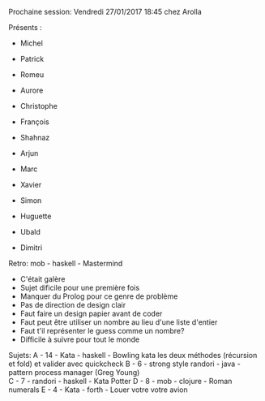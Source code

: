 Prochaine session: Vendredi 27/01/2017 18:45 
chez Arolla

Présents :
- Michel
- Patrick
- Romeu
- Aurore
- Christophe
- François
- Shahnaz
- Arjun
- Marc
- Xavier
- Simon
- Huguette
- Ubald

- Dimitri


Retro: mob - haskell - Mastermind
- C'était galère
- Sujet dificile pour une première fois
- Manquer du Prolog pour ce genre de problème
- Pas de direction de design clair
- Faut faire un design papier avant de coder
- Faut peut être utiliser un nombre au lieu d'une liste d'entier
- Faut t'il représenter le guess comme un nombre?
- Difficile à suivre pour tout le monde

Sujets:
A - 14 - Kata - haskell - Bowling kata les deux méthodes (récursion et fold) et valider avec quickcheck
B - 6 - strong style randori  - java - pattern process manager (Greg Young)         
C - 7 - randori - haskell - Kata Potter
D - 8 - mob - clojure - Roman numerals 
E - 4 - Kata - forth - Louer votre votre avion 


